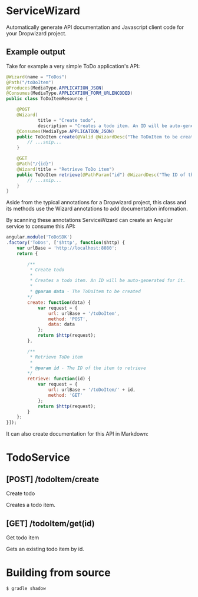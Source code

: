 # ServiceWizard
Automatically generate API documentation and Javascript client code for your Dropwizard project.

## Example output
Take for example a very simple ToDo application's API:

```Java
@Wizard(name = "ToDos")
@Path("/toDoItem")
@Produces(MediaType.APPLICATION_JSON)
@Consumes(MediaType.APPLICATION_FORM_URLENCODED)
public class ToDoItemResource {

	@POST
	@Wizard(
			title = "Create todo",
			description = "Creates a todo item. An ID will be auto-generated for it.")
	@Consumes(MediaType.APPLICATION_JSON)
	public ToDoItem create(@Valid @WizardDesc("The ToDoItem to be created") ToDoItem item) {
		// ...snip...
	}

	@GET
	@Path("/{id}")
	@Wizard(title = "Retrieve ToDo item")
	public ToDoItem retrieve(@PathParam("id") @WizardDesc("The ID of the item to retrieve") long id) {
		// ...snip...
	}
}
```

Aside from the typical annotations for a Dropwizard project, this class and its methods use the Wizard annotations to
 add documentation information.

By scanning these annotations ServiceWizard can create an Angular service to consume this API:
	
```Javascript
angular.module('ToDoSDK')
.factory('ToDos', ['$http', function($http) {
    var urlBase = 'http://localhost:8080';
    return {

        /**
         * Create todo
         *
         * Creates a todo item. An ID will be auto-generated for it.
         *
         * @param data - The ToDoItem to be created
        */
        create: function(data) {
            var request = {
                url: urlBase + '/toDoItem',
                method: 'POST',
                data: data
            };
            return $http(request);
        },

        /**
         * Retrieve ToDo item
         *
         * @param id - The ID of the item to retrieve
        */
        retrieve: function(id) {
            var request = {
                url: urlBase + '/toDoItem/' + id,
                method: 'GET'
            };
            return $http(request);
        }
    };
}]);
```

It can also create documentation for this API in Markdown:
# TodoService
## [POST]   /todoItem/create
Create todo

Creates a todo item.
## [GET]    /todoItem/get(id)
Get todo item

Gets an existing todo item by id.

# Building from source

```
$ gradle shadow
```
